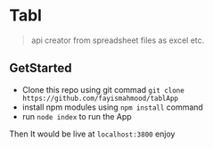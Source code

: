 # Tabl 
> api creator from spreadsheet files as excel etc.

## GetStarted
- Clone this repo using git commad `git clone https://github.com/fayismahmood/tablApp`
- install npm modules using `npm install` command
- run `node index` to run the App

Then It would be live at `localhost:3800`
enjoy
